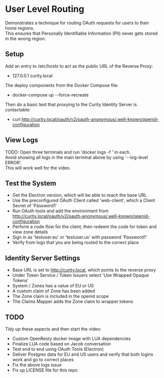 # User Level Routing

Demonstrates a technique for routing OAuth requests for users to their home regions.\
This ensures that Personally Identifiable Information (PII) never gets stored in the wrong region.

## Setup

Add an entry to /etc/hosts to act as the public URL of the Reverse Proxy:

- 127.0.0.1 curity.local

The deploy components from the Docker Compose file:

- docker-compose up --force-recreate

Then do a basic test that proxying to the Curity Identity Server is contactable:

- curl http://curity.local/oauth/v2/oauth-anonymous/.well-known/openid-configuration

## View Logs

TODO: Open three terminals and run 'docker logs -f <container id>' in each.\
Avoid showing all logs in the main terminal above by using '--log-level ERROR'.\
This will work well for the video.

## Test the System

- Get the Electron version, which will be able to reach the base URL
- Use the preconfigured OAuth Client called 'web-client', which a Client Secret of 'Password1'
- Run OAuth tools and add the environment from http://curity.local/oauth/v2/oauth-anonymous/.well-known/openid-configuration
- Perform a code flow for the client, then redeem the code for token and view zone details
- Sign in as 'testuser.eu' or 'testuser.us' with password 'Password1'
- Verify from logs that you are being routed to the correct place

## Identity Server Settings

- Base URL is set to http://curity.local, which points to the reverse proxy
- Under Token Service / Token Issuers select 'Use Wrapped Opaque Tokens'
- System / Zones has a value of EU or US
- A custom claim of Zone has been added
- The Zone claim is included in the openid scope
- The Claims Mapper adds the Zone claim to wrapper tokens

## TODO

Tidy up these aspects and then start the video:

- Custom OpenResty docker image with LUA dependencies
- Finalize LUA code based on Jacob conversation
- Test end to end using OAuth Tools (Electron)
- Deliver Postgres data for EU and US users and verify that both logins work and go to correct places
- Fix the above logs issue
- Fix up LICENSE file for this repo